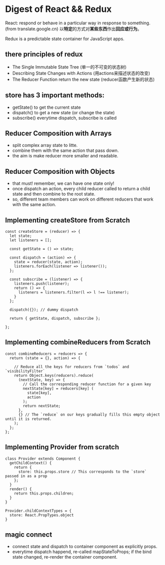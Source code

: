 # Digest of React && Redux

React: respond or behave in a particular way in response to something. (from translate.google.cn)
以**特定**的方式对**某些东西**作出**回应或行为**。

Redux is a predictable state container for JavaScript apps.

## there principles of redux

* The Single Immutable State Tree (单一的不可变的状态树)
* Describing State Changes with Actions (用actions来描述状态的改变)
* The Reducer Function return the new state (reducer函数产生新的状态)

## store has 3 important methods:

* getState() to get the current state
* dispatch() to get a new state (or change the state)
* subscribe() everytime dispatch, subscribe is called

## Reducer Composition with Arrays

* split complex array state to litte.
* combine them with the same action that pass down.
* the aim is make reducer more smaller and readable.

##  Reducer Composition with Objects

* that must! remember, we can have one state only!
* once dispatch an action, every child reducer called to return a child state and then combine to the root state.
* so, different team members can work on different reducers that work with the same action.

## Implementing createStore from Scratch

```
const createStore = (reducer) => {
  let state;
  let listeners = [];

  const getState = () => state;

  const dispatch = (action) => {
    state = reducer(state, action);
    listeners.forEach(listener => listener());
  };

  const subscribe = (listener) => {
    listeners.push(listener);
    return () => {
      listeners = listeners.filter(l => l !== listener);
    }
  };

  dispatch({}); // dummy dispatch

  return { getState, dispatch, subscribe };

};
```

## Implementing combineReducers from Scratch

```
const combineReducers = reducers => {
  return (state = {}, action) => {

    // Reduce all the keys for reducers from `todos` and `visibilityFilter`
    return Object.keys(reducers).reduce(
      (nextState, key) => {
        // Call the corresponding reducer function for a given key
        nextState[key] = reducers[key] (
          state[key],
          action
        );
        return nextState;
      },
      {} // The `reduce` on our keys gradually fills this empty object until it is returned.
    );
  };
};
```

## Implementing Provider from scratch

```
class Provider extends Component {
  getChildContext() {
    return {
      store: this.props.store // This corresponds to the `store` passed in as a prop
    };
  }
  render() {
    return this.props.children;
  }
}

Provider.childContextTypes = {
  store: React.PropTypes.object
}
```

## magic connect

* connect state and dispatch to container component as explicitly props.
* everytime dispatch happend, re-called mapStateToProps; if the bind state changed, re-render the container component.